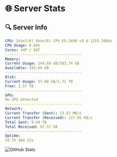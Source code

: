 # 🌐 Server Stats
## 🔍 Server Info
```yaml
CPU: Intel(R) Xeon(R) CPU E5-2699 v4 @ 1255.70GHz
CPU Usage: 0.60%
Cores: 44P | 88T
-----------------------------------
Memory:
Current Usage: 144.69 GB/503.74 GB
Available: 355.69 GB
-----------------------------------
Disk:
Current Usage: 57.08 GB/1.71 TB
Free: 1.57 TB
-----------------------------------
GPU:
No GPU detected
-----------------------------------
Network:
Current Transfer (Sent): 23.87 MB/s
Current Transfer (Received): 127.95 KB/s
Total Sent: 9.69 TB
Total Received: 97.57 GB
-----------------------------------
Uptime:
5d 5h 46m 22s
```
![GitHub Stats](https://img.shields.io/badge/Updated-2025-03-13_03:09:11-blue)
